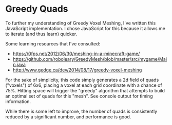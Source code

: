 # Greedy Quads

To further my understanding of Greedy Voxel Meshing, I've written this JavaScript implementation. I chose JavaScript for this because it allows me to iterate (and thus learn) quicker.

Some learning resources that I've consulted:

* https://0fps.net/2012/06/30/meshing-in-a-minecraft-game/
* https://github.com/roboleary/GreedyMesh/blob/master/src/mygame/Main.java
* http://www.gedge.ca/dev/2014/08/17/greedy-voxel-meshing

For the sake of simplicity, this code simply generates a 2d field of quads ("voxels") of 6x6, placing a voxel at each grid coordinate with a chance of 75%. Hitting space will trigger the "greedy" algorithm that attempts to build an optimal set of quads for this "mesh". See console output for timing information.

While there is some left to improve, the number of quads is consistently reduced by a significant number, and performance is good.